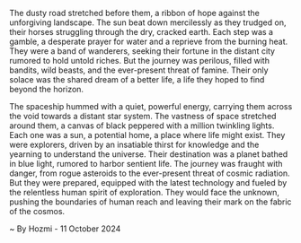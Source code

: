 
The dusty road stretched before them, a ribbon of hope against the unforgiving landscape.  The sun beat down mercilessly as they trudged on, their horses struggling through the dry, cracked earth.  Each step was a gamble, a desperate prayer for water and a reprieve from the burning heat.  They were a band of wanderers, seeking their fortune in the distant city rumored to hold untold riches.  But the journey was perilous, filled with bandits, wild beasts, and the ever-present threat of famine.  Their only solace was the shared dream of a better life, a life they hoped to find beyond the horizon.

The spaceship hummed with a quiet, powerful energy, carrying them across the void towards a distant star system.  The vastness of space stretched around them, a canvas of black peppered with a million twinkling lights.  Each one was a sun, a potential home, a place where life might exist.  They were explorers, driven by an insatiable thirst for knowledge and the yearning to understand the universe.  Their destination was a planet bathed in blue light, rumored to harbor sentient life.  The journey was fraught with danger, from rogue asteroids to the ever-present threat of cosmic radiation.  But they were prepared, equipped with the latest technology and fueled by the relentless human spirit of exploration.  They would face the unknown, pushing the boundaries of human reach and leaving their mark on the fabric of the cosmos. 

~ By Hozmi - 11 October 2024
